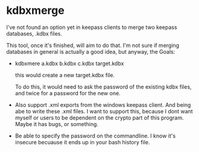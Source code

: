kdbxmerge
=========

I've not found an option yet in keepass clients
to merge two keepass databases, .kdbx files.

This tool, once it's finished, will aim to 
do that. I'm not sure if merging databases in 
general is actually a good idea, but 
anyway, the Goals:

* kdbxmere a.kdbx b.kdbx c.kdbx target.kdbx
  
  this would create a new target.kdbx file.
  
  To do this, it would need to ask the password
  of the existing kdbx files, and twice for
  a password for the new one.
* Also support .xml exports from the windows
  keepass client. And being abe to write these
  .xml files. I want to support this, because
  I dont want myself or users to be dependent
  on the crypto part of this program. Maybe it
  has bugs, or something.
* Be able to specify the password on the 
  commandline. I know it's insecure becuause
  it ends up in your bash history file.

